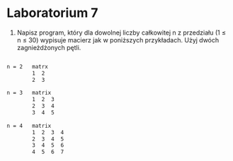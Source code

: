 # Laboratorium 7

1. Napisz program, który dla dowolnej liczby całkowitej n z przedziału (1 ≤ n ≤ 30) wypisuje macierz jak w poniższych przykładach. Użyj dwóch zagnieżdżonych pętli.

```bash

n = 2	matrx
        1  2
        2  3
		
n = 3	matrix
        1  2  3	
        2  3  4
        3  4  5
		
n = 4	matrix
        1  2  3  4	
        2  3  4  5
        3  4  5  6
        4  5  6  7
        
```